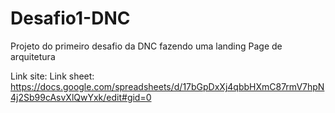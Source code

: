 # Desafio1-DNC
Projeto do primeiro desafio da DNC fazendo uma landing Page de arquitetura

Link site: 
Link sheet: https://docs.google.com/spreadsheets/d/17bGpDxXj4qbbHXmC87rmV7hpN4j2Sb99cAsvXlQwYxk/edit#gid=0
